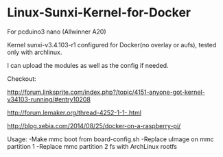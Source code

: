 # Linux-Sunxi-Kernel-for-Docker
For pcduino3 nano (Allwinner A20)

Kernel sunxi-v3.4.103-r1 configured for Docker(no overlay or aufs), tested only with archlinux. 

I can upload the modules as well as the config if needed. 

Checkout:

http://forum.linksprite.com/index.php?/topic/4151-anyone-got-kernel-v34103-running/#entry10208

http://forum.lemaker.org/thread-4252-1-1-.html

http://blog.xebia.com/2014/08/25/docker-on-a-raspberry-pi/

Usage:
-Make mmc boot from board-config.sh
-Replace uImage on mmc partition 1
-Replace mmc partition 2 fs with ArchLinux rootfs 

